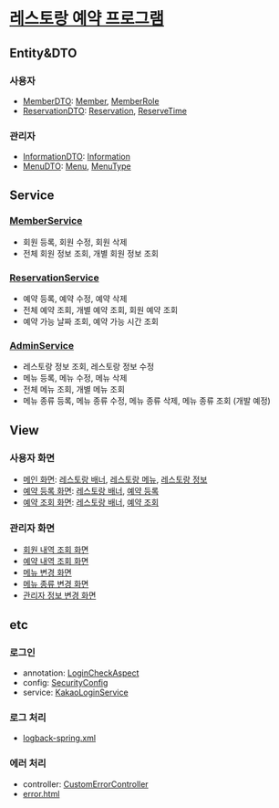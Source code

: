<h1><a href="sushicaptain.com">레스토랑 예약 프로그램</a></h1>

<h2>Entity&DTO</h2>
    <h3>사용자</h3>
    <ul>
        <li>
            <a href="https://github.com/shinyena/sushi/blob/master/src/main/java/com/example/sushi/dto/user/MemberDTO.java">MemberDTO</a>:
            <a href="https://github.com/shinyena/sushi/blob/master/src/main/java/com/example/sushi/entity/user/Member.java">Member</a>,
            <a href="https://github.com/shinyena/sushi/blob/master/src/main/java/com/example/sushi/entity/user/MemberRole.java">MemberRole</a>
        </li>
        <li>
            <a href="https://github.com/shinyena/sushi/blob/master/src/main/java/com/example/sushi/dto/user/ReservationDTO.java">ReservationDTO</a>:
            <a href="https://github.com/shinyena/sushi/blob/master/src/main/java/com/example/sushi/entity/user/Reservation.java">Reservation</a>,
            <a href="https://github.com/shinyena/sushi/blob/master/src/main/java/com/example/sushi/entity/user/ReserveTime.java">ReserveTime</a>
        </li>
    </ul>
    <h3>관리자</h3>
    <ul>
        <li>
            <a href="https://github.com/shinyena/sushi/blob/master/src/main/java/com/example/sushi/dto/admin/InformationDTO.java">InformationDTO</a>:
            <a href="https://github.com/shinyena/sushi/blob/master/src/main/java/com/example/sushi/entity/admin/Information.java">Information</a>
        </li>
        <li>
            <a href="https://github.com/shinyena/sushi/blob/master/src/main/java/com/example/sushi/dto/admin/MenuDTO.java">MenuDTO</a>:
            <a href="https://github.com/shinyena/sushi/blob/master/src/main/java/com/example/sushi/entity/admin/Menu.java">Menu</a>,
            <a href="https://github.com/shinyena/sushi/blob/master/src/main/java/com/example/sushi/entity/admin/MenuType.java">MenuType</a>
        </li>
    </ul>

<h2>Service</h2>
    <h3><a href="https://github.com/shinyena/sushi/blob/master/src/main/java/com/example/sushi/service/MemberServiceImpl.java">MemberService</a></h3>
    <ul>
        <li>회원 등록, 회원 수정, 회원 삭제</li>
        <li>전체 회원 정보 조회, 개별 회원 정보 조회</li>
    </ul>
    <h3><a href="https://github.com/shinyena/sushi/blob/master/src/main/java/com/example/sushi/service/ReservationServiceImpl.java">ReservationService</a></h3>
    <ul>
        <li>예약 등록, 예약 수정, 예약 삭제</li>
        <li>전체 예약 조회, 개별 예약 조회, 회원 예약 조회</li>
        <li>예약 가능 날짜 조회, 예약 가능 시간 조회</li>
    </ul>
    <h3><a href="https://github.com/shinyena/sushi/blob/master/src/main/java/com/example/sushi/service/AdminServiceImpl.java">AdminService</a></h3>
    <ul>
        <li>레스토랑 정보 조회, 레스토랑 정보 수정</li>
        <li>메뉴 등록, 메뉴 수정, 메뉴 삭제</li>
        <li>전체 메뉴 조회, 개별 메뉴 조회</li>
        <li>메뉴 종류 등록, 메뉴 종류 수정, 메뉴 종류 삭제, 메뉴 종류 조회 (개발 예정)</li>
    </ul>

<h2>View</h2>
    <h3>사용자 화면</h3>
    <ul>
        <li>
            <a href="https://github.com/shinyena/sushi/blob/master/src/main/resources/templates/sushi/main.html">메인 화면</a>:
            <a href="https://github.com/shinyena/sushi/blob/master/src/main/resources/templates/sushi/fragment/hero.html">레스토랑 배너</a>,
            <a href="https://github.com/shinyena/sushi/blob/master/src/main/resources/templates/sushi/fragment/menu.html">레스토랑 메뉴</a>,
            <a href="https://github.com/shinyena/sushi/blob/master/src/main/resources/templates/sushi/fragment/contact.html">레스토랑 정보</a>
        </li>
        <li>
            <a href="https://github.com/shinyena/sushi/blob/master/src/main/resources/templates/sushi/register.html">예약 등록 화면</a>:
            <a href="https://github.com/shinyena/sushi/blob/master/src/main/resources/templates/sushi/fragment/hero.html">레스토랑 배너</a>,
            <a href="https://github.com/shinyena/sushi/blob/master/src/main/resources/templates/sushi/fragment/book.html">예약 등록</a>
        </li>
        <li>
            <a href="https://github.com/shinyena/sushi/blob/master/src/main/resources/templates/sushi/list.html">예약 조회 화면</a>:
            <a href="https://github.com/shinyena/sushi/blob/master/src/main/resources/templates/sushi/fragment/hero.html">레스토랑 배너</a>,
            <a href="https://github.com/shinyena/sushi/blob/master/src/main/resources/templates/sushi/fragment/special.html">예약 조회</a>
        </li>
    </ul>
    <h3>관리자 화면</h3>
    <ul>
        <li><a href="">회원 내역 조회 화면</a></li>
        <li><a href="https://github.com/shinyena/sushi/blob/master/src/main/resources/templates/admin/list.html">예약 내역 조회 화면</a></li>
        <li><a href="https://github.com/shinyena/sushi/blob/master/src/main/resources/templates/admin/menu.html">메뉴 변경 화면</a></li>
        <li><a href="">메뉴 종류 변경 화면</a></li>
        <li><a href="https://github.com/shinyena/sushi/blob/master/src/main/resources/templates/admin/information.html">관리자 정보 변경 화면</a></li>
    </ul>

<h2>etc</h2>
    <h3>로그인</h3>
    <ul>
        <li>annotation: <a href="https://github.com/shinyena/sushi/blob/master/src/main/java/com/example/sushi/annotation/LoginCheckAspect.java">LoginCheckAspect</a></li>
        <li>config: <a href="https://github.com/shinyena/sushi/blob/master/src/main/java/com/example/sushi/config/SecurityConfig.java">SecurityConfig</a></li>
        <li>service: <a href="https://github.com/shinyena/sushi/blob/master/src/main/java/com/example/sushi/service/KakaoLoginService.java">KakaoLoginService</a></li>
    </ul>
    <h3>로그 처리</h3>
    <ul>
        <li><a href="https://github.com/shinyena/sushi/blob/master/src/main/resources/logback-spring.xml">logback-spring.xml</a></li>
    </ul>
    <h3>에러 처리</h3>
    <ul>
        <li>controller: <a href="https://github.com/shinyena/sushi/blob/master/src/main/java/com/example/sushi/controller/CustomErrorController.java">CustomErrorController</a></li>
        <li><a href="https://github.com/shinyena/sushi/blob/master/src/main/resources/templates/error.html">error.html</a></li>
    </ul>
        

